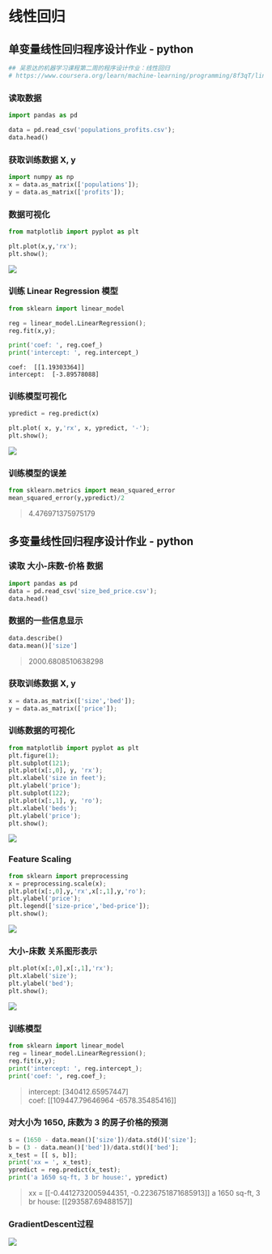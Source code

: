 # 线性回归
## 单变量线性回归程序设计作业 - python

```python
## 吴恩达的机器学习课程第二周的程序设计作业：线性回归
# https://www.coursera.org/learn/machine-learning/programming/8f3qT/linear-regression
```

### 读取数据

```python
import pandas as pd

data = pd.read_csv('populations_profits.csv');
data.head()
```

### 获取训练数据 X, y

```python
import numpy as np
x = data.as_matrix(['populations']);
y = data.as_matrix(['profits']);
```

### 数据可视化

```python
from matplotlib import pyplot as plt

plt.plot(x,y,'rx');
plt.show();
```

![](linear_regression/output_3_0.png)

### 训练 Linear Regression 模型

```python
from sklearn import linear_model

reg = linear_model.LinearRegression();
reg.fit(x,y);

print('coef: ', reg.coef_)
print('intercept: ', reg.intercept_)
```

    coef:  [[1.19303364]]
    intercept:  [-3.89578088]

### 训练模型可视化

```python
ypredict = reg.predict(x)

plt.plot( x, y,'rx', x, ypredict, '-');
plt.show();
```

![](linear_regression/output_5_0.png)

### 训练模型的误差

```python
from sklearn.metrics import mean_squared_error
mean_squared_error(y,ypredict)/2
```

>  4.476971375975179  

## 多变量线性回归程序设计作业 - python
### 读取 大小-床数-价格 数据

```python
import pandas as pd
data = pd.read_csv('size_bed_price.csv');
data.head()
```

### 数据的一些信息显示

```python
data.describe()
data.mean()['size']
```

>    2000.6808510638298  

### 获取训练数据 X, y

```python
x = data.as_matrix(['size','bed']);
y = data.as_matrix(['price']);
```

### 训练数据的可视化

```python
from matplotlib import pyplot as plt
plt.figure(1);
plt.subplot(121);
plt.plot(x[:,0], y, 'rx');
plt.xlabel('size in feet');
plt.ylabel('price');
plt.subplot(122);
plt.plot(x[:,1], y, 'ro');
plt.xlabel('beds');
plt.ylabel('price');
plt.show();
```

![](multivariable_linear_regression/output_3_0.png)

### Feature Scaling

```python
from sklearn import preprocessing
x = preprocessing.scale(x);
plt.plot(x[:,0],y,'rx',x[:,1],y,'ro');
plt.ylabel('price');
plt.legend(['size-price','bed-price']);
plt.show();
```

![](multivariable_linear_regression/output_4_0.png)
### 大小-床数 关系图形表示

```python
plt.plot(x[:,0],x[:,1],'rx');
plt.xlabel('size');
plt.ylabel('bed');
plt.show();
```

![](multivariable_linear_regression/output_5_0.png)

### 训练模型

```python
from sklearn import linear_model
reg = linear_model.LinearRegression();
reg.fit(x,y);
print('intercept: ', reg.intercept_);
print('coef: ', reg.coef_);
```

>    intercept:  [340412.65957447]  
>    coef:  [[109447.79646964  -6578.35485416]]  

### 对大小为 1650, 床数为 3 的房子价格的预测

```python
s = (1650 - data.mean()['size'])/data.std()['size'];
b = (3 - data.mean()['bed'])/data.std()['bed'];
x_test = [[ s, b]];
print('xx = ', x_test);
ypredict = reg.predict(x_test);
print('a 1650 sq-ft, 3 br house:', ypredict)

```

> xx =  [[-0.4412732005944351, -0.2236751871685913]]
> a 1650 sq-ft, 3 br house: [[293587.69488157]]

### GradientDescent过程

![](linear_regression.gif)



